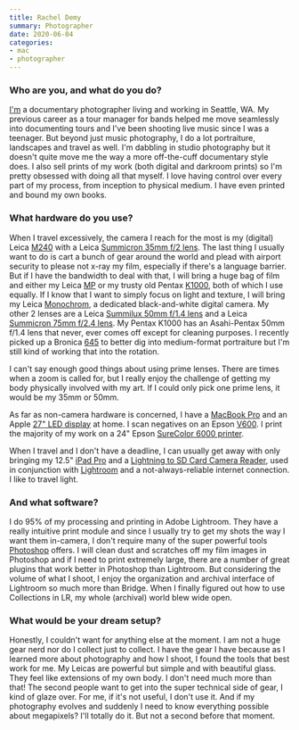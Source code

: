 ```yaml
---
title: Rachel Demy
summary: Photographer 
date: 2020-06-04
categories:
- mac
- photographer
---
```


### Who are you, and what do you do?

[I'm](https://www.racheldemy.com/ "Rachel's website.") a documentary photographer living and working in Seattle, WA. My previous career as a tour manager for bands helped me move seamlessly into documenting tours and I've been shooting live music since I was a teenager. But beyond just music photography, I do a lot portraiture, landscapes and travel as well. I'm dabbling in studio photography but it doesn't quite move me the way a more off-the-cuff documentary style does. I also sell prints of my work (both digital and darkroom prints) so I'm pretty obsessed with doing all that myself. I love having control over every part of my process, from inception to physical medium. I have even printed and bound my own books.  

### What hardware do you use?

When I travel excessively, the camera I reach for the most is my (digital) Leica [M240][m-e] with a Leica [Summicron 35mm f/2 lens][summicron-m-35mm-f2-asph]. The last thing I usually want to do is cart a bunch of gear around the world and plead with airport security to please not x-ray my film, especially if there's a language barrier. But if I have the bandwidth to deal with that, I will bring a huge bag of film and either my Leica [MP][] or my trusty old Pentax [K1000][], both of which I use equally. If I know that I want to simply focus on light and texture, I will bring my Leica [Monochrom][m-monochrom], a dedicated black-and-white digital camera. My other 2 lenses are a Leica [Summilux 50mm f/1.4 lens][summilux-50mm-f1.4] and a Leica [Summicron 75mm f/2.4 lens][summicron-75mm-f2.4]. My Pentax K1000 has an Asahi-Pentax 50mm f/1.4 lens that never, ever comes off except for cleaning purposes. I recently picked up a Bronica [645][rf645] to better dig into medium-format portraiture but I'm still kind of working that into the rotation.

I can't say enough good things about using prime lenses. There are times when a zoom is called for, but I really enjoy the challenge of getting my body physically involved with my art. If I could only pick one prime lens, it would be my 35mm or 50mm.

As far as non-camera hardware is concerned, I have a [MacBook Pro][macbook-pro] and an Apple [27" LED display][cinema-display] at home. I scan negatives on an Epson [V600][perfection-v600]. I print the majority of my work on a 24" Epson [SureColor 6000 printer][surecolor-p6000].

When I travel and I don't have a deadline, I can usually get away with only bringing my 12.5" [iPad Pro][ipad-pro] and a [Lightning to SD Card Camera Reader][lightning-to-sd-card-camera-reader], used in conjunction with [Lightroom][] and a not-always-reliable internet connection. I like to travel light.

### And what software?

I do 95% of my processing and printing in Adobe Lightroom. They have a really intuitive print module and since I usually try to get my shots the way I want them in-camera, I don't require many of the super powerful tools [Photoshop][] offers. I will clean dust and scratches off my film images in Photoshop and if I need to print extremely large, there are a number of great plugins that work better in Photoshop than Lightroom. But considering the volume of what I shoot, I enjoy the organization and archival interface of Lightroom so much more than Bridge. When I finally figured out how to use Collections in LR, my whole (archival) world blew wide open.

### What would be your dream setup?

Honestly, I couldn't want for anything else at the moment. I am not a huge gear nerd nor do I collect just to collect. I have the gear I have because as I learned more about photography and how I shoot, I found the tools that best work for me. My Leicas are powerful but simple and with beautiful glass. They feel like extensions of my own body. I don't need much more than that! The second people want to get into the super technical side of gear, I kind of glaze over. For me, if it's not useful, I don't use it. And if my photography evolves and suddenly I need to know everything possible about megapixels? I'll totally do it. But not a second before that moment.

[cinema-display]: https://en.wikipedia.org/wiki/Apple_Cinema_Display "An LCD display."
[ipad-pro]: https://en.wikipedia.org/wiki/IPad_Pro "An iOS tablet."
[k1000]: https://en.wikipedia.org/wiki/Pentax_K1000 "A 35mm film camera."
[lightning-to-sd-card-camera-reader]: https://www.apple.com/shop/product/MJYT2AM/A/lightning-to-sd-card-camera-reader "A dingle for reading SD cards on Lightning devices."
[lightroom]: https://www.adobe.com/products/photoshop-lightroom.html "Photo management and editing software."
[m-e]: https://leica-camera.com/ja-JP/30x/us/Photography/Leica-M/Leica-M-E "A 24 megapixel DSLR."
[m-monochrom]: https://leica-camera.com/ja-JP/30x/us/Photography/Leica-M/Leica-M-Monochrom "An 18 megapixel black and white digital camera."
[macbook-pro]: https://www.apple.com/macbook-pro/ "A laptop."
[mp]: https://en.wikipedia.org/wiki/Leica_MP "A 35mm film camera."
[perfection-v600]: http://web.archive.org/web/20230407224546/http://www.amazon.com/Epson-B11B198011-Perfection-Photo-Scanner/dp/B002OEBMRU/ "A photo scanner."
[photoshop]: https://www.adobe.com/products/photoshop.html "A bitmap image editor."
[rf645]: https://camerapedia.fandom.com/wiki/Bronica_RF645 "A medium format film camera."
[summicron-75mm-f2.4]: https://en.wikipedia.org/wiki/Summarit#List_of_Summarit_lenses "A cameral lens."
[summicron-m-35mm-f2-asph]: https://www.kenrockwell.com/leica/35mm-f2-asph.htm "A camera lens."
[summilux-50mm-f1.4]: https://www.kenrockwell.com/leica/50mm-f14.htm "A 50mm camera lens."
[surecolor-p6000]: https://epson.com/For-Work/Printers/Large-Format/Epson-SureColor-P6000-Standard-Edition-Printer/p/SCP6000SE "A photo printer."
